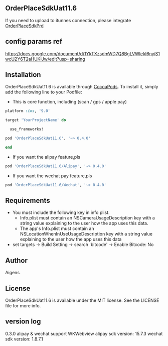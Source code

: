 ## OrderPlaceSdkUat11.6

If you need to upload to itunnes connection, please integrate [OrderPlaceSdkPrd
](https://github.com/AigensTechnology/OrderPlaceSdkPrd)

## config params ref

https://docs.google.com/document/d/1YkTXzsdmWD7Q8BgLVWlekI6nyiS1wcU2Y6T2aHUKiJw/edit?usp=sharing

## Installation

OrderPlaceSdkUat11.6 is available through [CocoaPods](https://cocoapods.org). To install
it, simply add the following line to your Podfile:

* This is core function, including (scan / gps / apple pay)

```ruby
platform :ios, '9.0'

target 'YourProjectName' do

  use_frameworks!

pod 'OrderPlaceSdkUat11.6', '~> 0.4.0'

end

```

* If you want the alipay feature,pls

```rb
pod 'OrderPlaceSdkUat11.6/Alipay', '~> 0.4.0'
```
* If you want the wechat pay feature,pls

```rb
pod 'OrderPlaceSdkUat11.6/Wechat', '~> 0.4.0'
```

## Requirements
* You must include the following key in info plist.
	- Info.plist must contain an NSCameraUsageDescription key with a string value explaining to the user how the app uses this data.
	- The app's Info.plist must contain an NSLocationWhenInUseUsageDescription key with a string value explaining to the user how the app uses this data
* set targets -> Build Setting -> search 'bitcode' -> Enable Bitcode: No

## Author

Aigens

## License

OrderPlaceSdkUat11.6 is available under the MIT license. See the LICENSE file for more info.

## version log
0.3.0
alipay & wechat support WKWebview
alipay sdk version: 15.7.3
wechat sdk version: 1.8.7.1

